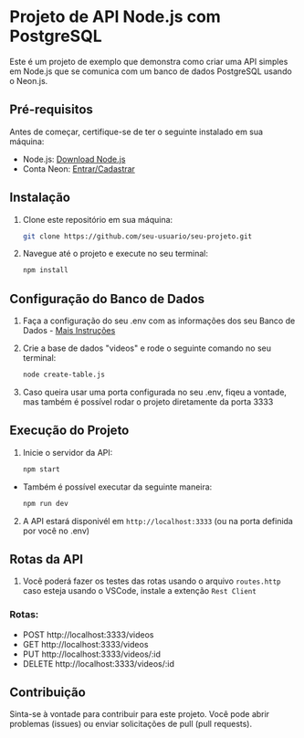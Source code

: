 # Projeto de API Node.js com PostgreSQL

Este é um projeto de exemplo que demonstra como criar uma API simples em Node.js que se comunica com um banco de dados PostgreSQL usando o Neon.js.

## Pré-requisitos

Antes de começar, certifique-se de ter o seguinte instalado em sua máquina:

- Node.js: [Download Node.js](https://nodejs.org/)
- Conta Neon: [Entrar/Cadastrar](https://neon.tech/)

## Instalação

1. Clone este repositório em sua máquina:

   ```bash
   git clone https://github.com/seu-usuario/seu-projeto.git

2. Navegue até o projeto e execute no seu terminal:

    ```bash
   npm install

## Configuração do Banco de Dados

1. Faça a configuração do seu .env com as informações dos seu Banco de Dados - [Mais Instruções](https://neon.tech/docs/connect/connect-from-any-app)
2. Crie a base de dados "videos" e rode o seguinte comando no seu terminal:

    ```bash
    node create-table.js

3. Caso queira usar uma porta configurada no seu .env, fiqeu a vontade, mas também é possível rodar o projeto diretamente da porta 3333

## Execução do Projeto

1. Inicie o servidor da API:
    ```bash
    npm start
- Também é possível executar da seguinte maneira:
    ```bash
    npm run dev
2. A API estará disponivél em `http://localhost:3333` (ou na porta definida por você no .env)

## Rotas da API

1. Você poderá fazer os testes das rotas usando o arquivo `routes.http` caso esteja usando o VSCode, instale a extenção `Rest Client`

### Rotas:

- POST http://localhost:3333/videos
- GET http://localhost:3333/videos
- PUT http://localhost:3333/videos/:id
- DELETE http://localhost:3333/videos/:id

## Contribuição

Sinta-se à vontade para contribuir para este projeto. Você pode abrir problemas (issues) ou enviar solicitações de pull (pull requests).

